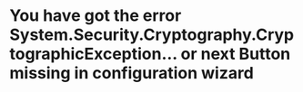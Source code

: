 # You have got the error System.Security.Cryptography.CryptographicException… or next Button missing in configuration wizard

